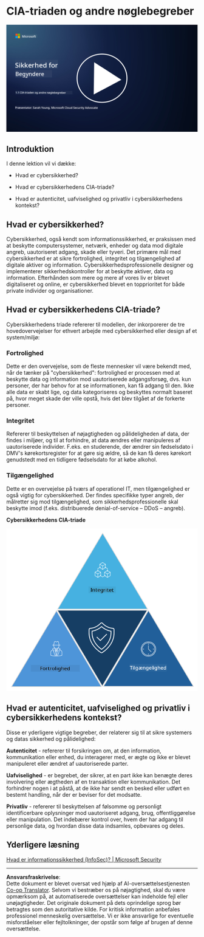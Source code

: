 <!--
CO_OP_TRANSLATOR_METADATA:
{
  "original_hash": "16a76f9fa372fb63cffb6d76b855f023",
  "translation_date": "2025-09-03T21:39:28+00:00",
  "source_file": "1.1 The CIA triad and other key concepts.md",
  "language_code": "da"
}
-->
# CIA-triaden og andre nøglebegreber

[![Se videoen](../../translated_images/1-1_placeholder.5743591289ea76087b78301a315f244c665d5266d895538c9d1a52b1f0d08603.da.png)](https://learn-video.azurefd.net/vod/player?id=d4c2f633-fa6a-4a3d-8d41-7a1d71189832)

## Introduktion

I denne lektion vil vi dække:

 - Hvad er cybersikkerhed?
   
 
 - Hvad er cybersikkerhedens CIA-triade?

   

 - Hvad er autenticitet, uafviselighed og privatliv i cybersikkerhedens kontekst?

## Hvad er cybersikkerhed?

Cybersikkerhed, også kendt som informationssikkerhed, er praksissen med at beskytte computersystemer, netværk, enheder og data mod digitale angreb, uautoriseret adgang, skade eller tyveri. Det primære mål med cybersikkerhed er at sikre fortrolighed, integritet og tilgængelighed af digitale aktiver og information. Cybersikkerhedsprofessionelle designer og implementerer sikkerhedskontroller for at beskytte aktiver, data og information. Efterhånden som mere og mere af vores liv er blevet digitaliseret og online, er cybersikkerhed blevet en topprioritet for både private individer og organisationer.

## Hvad er cybersikkerhedens CIA-triade?

Cybersikkerhedens triade refererer til modellen, der inkorporerer de tre hovedovervejelser for ethvert arbejde med cybersikkerhed eller design af et system/miljø:

### Fortrolighed

Dette er den overvejelse, som de fleste mennesker vil være bekendt med, når de tænker på "cybersikkerhed": fortrolighed er processen med at beskytte data og information mod uautoriserede adgangsforsøg, dvs. kun personer, der har behov for at se informationen, kan få adgang til den. Ikke alle data er skabt lige, og data kategoriseres og beskyttes normalt baseret på, hvor meget skade der ville opstå, hvis det blev tilgået af de forkerte personer.

### Integritet

Refererer til beskyttelsen af nøjagtigheden og pålideligheden af data, der findes i miljøer, og til at forhindre, at data ændres eller manipuleres af uautoriserede individer. F.eks. en studerende, der ændrer sin fødselsdato i DMV's kørekortsregister for at gøre sig ældre, så de kan få deres kørekort genudstedt med en tidligere fødselsdato for at købe alkohol.

### Tilgængelighed

Dette er en overvejelse på tværs af operationel IT, men tilgængelighed er også vigtig for cybersikkerhed. Der findes specifikke typer angreb, der målretter sig mod tilgængelighed, som sikkerhedsprofessionelle skal beskytte imod (f.eks. distribuerede denial-of-service – DDoS – angreb).

**Cybersikkerhedens CIA-triade**

![image](../../translated_images/ciatriad.0cf01e809b3845866bec11e829aac615e19a7b2a2897a4aafeb8000955a3f4b5.da.png)

## Hvad er autenticitet, uafviselighed og privatliv i cybersikkerhedens kontekst?

Disse er yderligere vigtige begreber, der relaterer sig til at sikre systemers og datas sikkerhed og pålidelighed:

**Autenticitet** - refererer til forsikringen om, at den information, kommunikation eller enhed, du interagerer med, er ægte og ikke er blevet manipuleret eller ændret af uautoriserede parter.

**Uafviselighed** - er begrebet, der sikrer, at en part ikke kan benægte deres involvering eller ægtheden af en transaktion eller kommunikation. Det forhindrer nogen i at påstå, at de ikke har sendt en besked eller udført en bestemt handling, når der er beviser for det modsatte.

**Privatliv** - refererer til beskyttelsen af følsomme og personligt identificerbare oplysninger mod uautoriseret adgang, brug, offentliggørelse eller manipulation. Det indebærer kontrol over, hvem der har adgang til personlige data, og hvordan disse data indsamles, opbevares og deles.

## Yderligere læsning

[Hvad er informationssikkerhed (InfoSec)? | Microsoft Security](https://www.microsoft.com/security/business/security-101/what-is-information-security-infosec#:~:text=Three%20pillars%20of%20information%20security%3A%20the%20CIA%20triad,as%20guiding%20principles%20for%20implementing%20an%20InfoSec%20plan.)

---

**Ansvarsfraskrivelse**:  
Dette dokument er blevet oversat ved hjælp af AI-oversættelsestjenesten [Co-op Translator](https://github.com/Azure/co-op-translator). Selvom vi bestræber os på nøjagtighed, skal du være opmærksom på, at automatiserede oversættelser kan indeholde fejl eller unøjagtigheder. Det originale dokument på dets oprindelige sprog bør betragtes som den autoritative kilde. For kritisk information anbefales professionel menneskelig oversættelse. Vi er ikke ansvarlige for eventuelle misforståelser eller fejltolkninger, der opstår som følge af brugen af denne oversættelse.